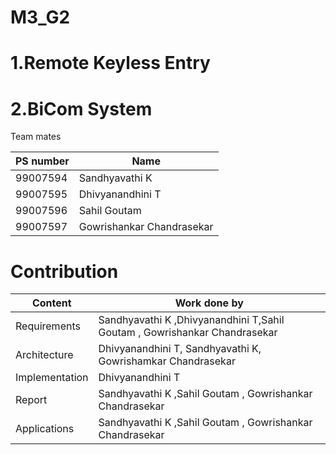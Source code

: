 # M3_G2
# 1.Remote Keyless Entry
# 2.BiCom System

Team mates

| PS number | Name |
|-----------|------|
| 99007594 | Sandhyavathi K |
| 99007595 | Dhivyanandhini T |
| 99007596 | Sahil Goutam |
| 99007597 | Gowrishankar Chandrasekar |

# Contribution

| Content | Work done by |
|---------|--------------|
| Requirements | Sandhyavathi K ,Dhivyanandhini T,Sahil Goutam , Gowrishankar Chandrasekar|
| Architecture |Dhivyanandhini T, Sandhyavathi K, Gowrishamkar Chandrasekar|
| Implementation | Dhivyanandhini T|
| Report |  Sandhyavathi K ,Sahil Goutam , Gowrishankar Chandrasekar|
| Applications| Sandhyavathi K ,Sahil Goutam , Gowrishankar Chandrasekar|


